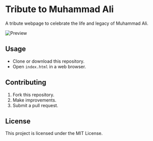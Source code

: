 # Tribute to Muhammad Ali

A tribute webpage to celebrate the life and legacy of Muhammad Ali.

![Preview](https://imgur.com/a/iRN5Z6h.jpg)

## Usage
- Clone or download this repository.
- Open `index.html` in a web browser.

## Contributing
1. Fork this repository.
2. Make improvements.
3. Submit a pull request.

## License
This project is licensed under the MIT License.
